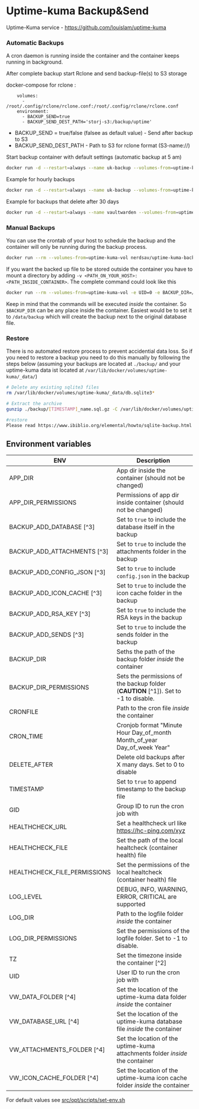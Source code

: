 # Uptime-kuma Backup&Send 

Uptime-Kuma service - https://github.com/louislam/uptime-kuma

### Automatic Backups 
A cron daemon is running inside the container and the container keeps running in background.

After complete backup start Rclone and send backup-file(s) to S3 storage

docker-compose for rclone :
```
    volumes:
      - /root/.config/rclone/rclone.conf:/root/.config/rclone/rclone.conf
    environment:
      - BACKUP_SEND=true
      - BACKUP_SEND_DEST_PATH='storj-s3:/backup/uptime'
```
- BACKUP_SEND = true/false (falsee as default value) - Send after backup to S3
- BACKUP_SEND_DEST_PATH - Path to S3 for rclone format (S3-name:/<backet name>/<path>)

Start backup container with default settings (automatic backup at 5 am)
```sh
docker run -d --restart=always --name uk-backup --volumes-from=uptime-kuma-vol nerdsav/uptime-kuma-backup
```

Example for hourly backups
```sh
docker run -d --restart=always --name uk-backup --volumes-from=uptime-kuma-vol -e CRON_TIME="0 * * * *" nerdsav/uptime-kuma-backup
```

Example for backups that delete after 30 days
```sh
docker run -d --restart=always --name vaultwarden --volumes-from=uptime-kuma-vol -e TIMESTAMP=true -e DELETE_AFTER=30 nerdsav/uptime-kuma-backup
```

### Manual Backups
You can use the crontab of your host to schedule the backup and the container will only be running during the backup process.

```sh
docker run --rm --volumes-from=uptime-kuma-vol nerdsav/uptime-kuma-backup manual
```

If you want the backed up file to be stored outside the container you have to mount
a directory by adding `-v <PATH_ON_YOUR_HOST>:<PATH_INSIDE_CONTAINER>`. The complete command could look like this

```sh
docker run --rm --volumes-from=uptime-kuma-vol -e UID=0 -e BACKUP_DIR=/myBackup -e TIMESTAMP=true -v $(pwd)/myBackup:/myBackup nerdsav/uptime-kuma-backup manual
```

Keep in mind that the commands will be executed *inside* the container. So `$BACKUP_DIR` can be any place inside the container. Easiest would be to set it to `/data/backup` which will create the backup next to the original database file.

### Restore

There is no automated restore process to prevent accidential data loss. So if you need to restore a backup you need to do this manually by following the steps below (assuming your backups are located at `./backup/` and your uptime-kuma data ist located at `/var/lib/docker/volumes/uptime-kuma/_data/`)

```sh
# Delete any existing sqlite3 files
rm /var/lib/docker/volumes/uptime-kuma/_data/db.sqlite3*

# Extract the archive
gunzip ./backup/[TIMESTAMP]_name.sql.gz -C /var/lib/docker/volumes/uptime-kuma/_data/

#restore 
Please read https://www.ibiblio.org/elemental/howto/sqlite-backup.html

```

## Environment variables
| ENV                          | Description                                                                         |
| ---------------------------- | ----------------------------------------------------------------------------------- |
| APP_DIR                      | App dir inside the container (should not be changed)                                |
| APP_DIR_PERMISSIONS          | Permissions of app dir inside container (should not be changed)                     |
| BACKUP_ADD_DATABASE [^3]     | Set to `true` to include the database itself in the backup                          |
| BACKUP_ADD_ATTACHMENTS [^3]  | Set to `true` to include the attachments folder in the backup                       |
| BACKUP_ADD_CONFIG_JSON [^3]  | Set to `true` to include `config.json` in the backup                                |
| BACKUP_ADD_ICON_CACHE [^3]   | Set to `true` to include the icon cache folder in the backup                        |
| BACKUP_ADD_RSA_KEY [^3]      | Set to `true` to include the RSA keys in the backup                                 |
| BACKUP_ADD_SENDS [^3]        | Set to `true` to include the sends folder in the backup                             |
| BACKUP_DIR                   | Seths the path of the backup folder *inside* the container                          |
| BACKUP_DIR_PERMISSIONS       | Sets the permissions of the backup folder (**CAUTION** [^1]). Set to -1 to disable. |
| CRONFILE                     | Path to the cron file *inside* the container                                        |
| CRON_TIME                    | Cronjob format "Minute Hour Day_of_month Month_of_year Day_of_week Year"            |
| DELETE_AFTER                 | Delete old backups after X many days. Set to 0 to disable                           |
| TIMESTAMP                    | Set to `true` to append timestamp to the backup file                                |
| GID                          | Group ID to run the cron job with                                                   |
| HEALTHCHECK_URL              | Set a healthcheck url like <https://hc-ping.com/xyz>                                |
| HEALTHCHECK_FILE             | Set the path of the local healtcheck (container health) file                        |
| HEALTHCHECK_FILE_PERMISSIONS | Set the permissions of the local healtcheck (container health) file                 |
| LOG_LEVEL                    | DEBUG, INFO, WARNING, ERROR, CRITICAL are supported                                 |
| LOG_DIR                      | Path to the logfile folder *inside* the container                                   |
| LOG_DIR_PERMISSIONS          | Set the permissions of the logfile folder. Set to -1 to disable.                    |
| TZ                           | Set the timezone inside the container [^2]                                          |
| UID                          | User ID to run the cron job with                                                    |
| VW_DATA_FOLDER [^4]          | Set the location of the uptime-kuma data folder *inside* the container              |
| VW_DATABASE_URL [^4]         | Set the location of the uptime-kuma database file *inside* the container            |
| VW_ATTACHMENTS_FOLDER [^4]   | Set the location of the uptime-kuma attachments folder *inside* the container       |
| VW_ICON_CACHE_FOLDER [^4]    | Set the location of the uptime-kuma icon cache folder *inside* the container        |

For default values see [src/opt/scripts/set-env.sh](src/opt/scripts/set-env.sh)

